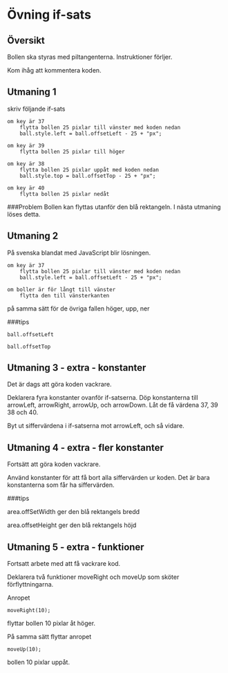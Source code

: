 Övning if-sats
================

Översikt
---------
Bollen ska styras med piltangenterna. Instruktioner förljer.

Kom ihåg att kommentera koden.

Utmaning 1
-------------

skriv följande if-sats

    om key är 37
        flytta bollen 25 pixlar till vänster med koden nedan
        ball.style.left = ball.offsetLeft - 25 + "px";

    om key är 39
        flytta bollen 25 pixlar till höger

    om key är 38
        flytta bollen 25 pixlar uppåt med koden nedan
        ball.style.top = ball.offsetTop - 25 + "px";

    om key är 40
        flytta bollen 25 pixlar nedåt

###Problem
Bollen kan flyttas utanför den blå rektangeln. I nästa utmaning löses detta.

Utmaning 2
-----------

På svenska blandat med JavaScript blir lösningen.

    om key är 37
        flytta bollen 25 pixlar till vänster med koden nedan
        ball.style.left = ball.offsetLeft - 25 + "px";

    om boller är för långt till vänster
        flytta den till vänsterkanten

  på samma sätt för de övriga fallen höger, upp, ner

###tips

    ball.offsetLeft

    ball.offsetTop

Utmaning 3 - extra - konstanter
-----------
Det är dags att göra koden vackrare.

Deklarera fyra konstanter ovanför if-satserna. Döp konstanterna till arrowLeft, arrowRight, arrowUp, och arrowDown. Låt de få värdena 37, 39 38 och 40.

Byt ut siffervärdena i if-satserna mot arrowLeft, och så vidare.

Utmaning 4 - extra - fler konstanter
-----------------
Fortsätt att göra koden vackrare.

Använd konstanter för att få bort alla siffervärden ur koden. Det är bara konstanterna som får ha siffervärden.

###tips

area.offSetWidth ger den blå rektangels bredd

area.offsetHeight ger den blå rektangels höjd

Utmaning 5 - extra - funktioner
-------------------
Fortsatt arbete med att få vackrare kod.

Deklarera två funktioner moveRight och moveUp som sköter förflyttningarna.

Anropet

    moveRight(10);

flyttar bollen 10 pixlar åt höger.

På samma sätt flyttar anropet

    moveUp(10);

bollen 10 pixlar uppåt.



